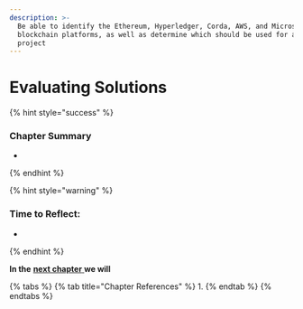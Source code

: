 ```yaml
---
description: >-
  Be able to identify the Ethereum, Hyperledger, Corda, AWS, and Microsoft
  blockchain platforms, as well as determine which should be used for a given
  project
---
```


# Evaluating Solutions

{% hint style="success" %}
### **Chapter Summary**

* 
{% endhint %}

{% hint style="warning" %}
### **Time to Reflect:**

* 
{% endhint %}

**In the** [**next chapter** ](https://learn.accrubit.com/blockchain-for-business/business-use-cases)**we will** 

{% tabs %}
{% tab title="Chapter References" %}
1. 
{% endtab %}
{% endtabs %}

